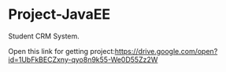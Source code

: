 # Project-JavaEE
 Student CRM System.

Open this link for getting project:https://drive.google.com/open?id=1UbFkBECZxny-qyo8n9k55-We0D55Zz2W
